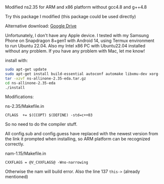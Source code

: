 Modified ns2.35 for ARM and x86 platform without gcc4.8 and g++4.8

Try this package I modified (this package could be used directly)

Alternative download: [Google Drive](https://drive.google.com/file/d/1uldwUqbAjQJfaxkRmQYKze3cONfrxip9/view)

Unfortunately, I don't have any Apple device. I tested with my Samsung Phone on Snapdragon 8+gen1 with Android 14, using Termux environment to run Ubuntu 22.04. Also my Intel x86 PC with Ubuntu22.04 installed without any problem. 
If you have any problem with Mac, let me know!

install with:

```bash
sudo apt-get update
sudo apt-get install build-essential autoconf automake libxmu-dev xorg-dev
tar -xzvf ns-allinone-2.35-eda.tar.gz
cd ns-allinone-2.35-eda
./install
```

Modifications:

ns-2.35/Makefile.in

`CFLAGS  += $(CCOPT) $(DEFINE) -std=c++03`

So no need to do the compiler stuff.

All config.sub and config.guess have replaced with the newest version from the link it prompted when installing, so ARM platform can be recognized correctly.

nam-1.15/Makefile.in

`CXXFLAGS = @V_CXXFLAGS@ -Wno-narrowing`

Otherwise the nam will build error.
Also the line 137 `this->` (already mentioned)
